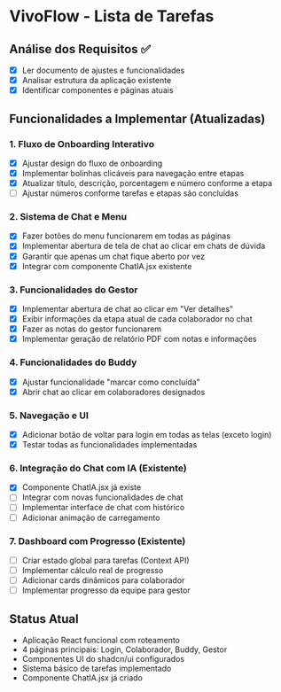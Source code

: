 # VivoFlow - Lista de Tarefas

## Análise dos Requisitos ✅
- [x] Ler documento de ajustes e funcionalidades
- [x] Analisar estrutura da aplicação existente
- [x] Identificar componentes e páginas atuais

## Funcionalidades a Implementar (Atualizadas)

### 1. Fluxo de Onboarding Interativo
- [x] Ajustar design do fluxo de onboarding
- [x] Implementar bolinhas clicáveis para navegação entre etapas
- [x] Atualizar título, descrição, porcentagem e número conforme a etapa
- [ ] Ajustar números conforme tarefas e etapas são concluídas

### 2. Sistema de Chat e Menu
- [x] Fazer botões do menu funcionarem em todas as páginas
- [x] Implementar abertura de tela de chat ao clicar em chats de dúvida
- [x] Garantir que apenas um chat fique aberto por vez
- [x] Integrar com componente ChatIA.jsx existente

### 3. Funcionalidades do Gestor
- [x] Implementar abertura de chat ao clicar em "Ver detalhes"
- [x] Exibir informações da etapa atual de cada colaborador no chat
- [x] Fazer as notas do gestor funcionarem
- [x] Implementar geração de relatório PDF com notas e informações

### 4. Funcionalidades do Buddy
- [x] Ajustar funcionalidade "marcar como concluída"
- [x] Abrir chat ao clicar em colaboradores designados

### 5. Navegação e UI
- [x] Adicionar botão de voltar para login em todas as telas (exceto login)
- [x] Testar todas as funcionalidades implementadas

### 6. Integração do Chat com IA (Existente)
- [x] Componente ChatIA.jsx já existe
- [ ] Integrar com novas funcionalidades de chat
- [ ] Implementar interface de chat com histórico
- [ ] Adicionar animação de carregamento

### 7. Dashboard com Progresso (Existente)
- [ ] Criar estado global para tarefas (Context API)
- [ ] Implementar cálculo real de progresso
- [ ] Adicionar cards dinâmicos para colaborador
- [ ] Implementar progresso da equipe para gestor

## Status Atual
- Aplicação React funcional com roteamento
- 4 páginas principais: Login, Colaborador, Buddy, Gestor
- Componentes UI do shadcn/ui configurados
- Sistema básico de tarefas implementado
- Componente ChatIA.jsx já criado

